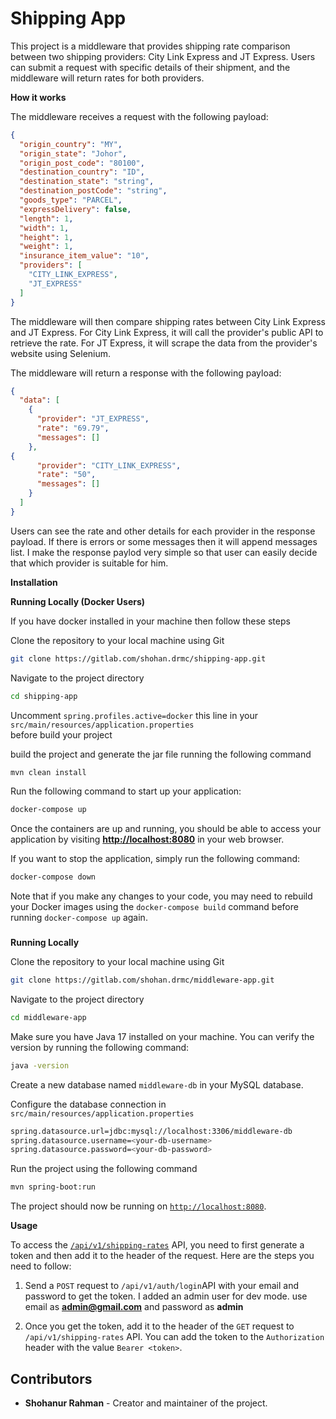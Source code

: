 # **Shipping App**

This project is a middleware that provides shipping rate comparison between two shipping providers: City Link Express and JT Express. Users can submit a request with specific details of their shipment, and the middleware will return rates for both providers.

**How it works**

The middleware receives a request with the following payload:

```json
{
  "origin_country": "MY",
  "origin_state": "Johor",
  "origin_post_code": "80100",
  "destination_country": "ID",
  "destination_state": "string",
  "destination_postCode": "string",
  "goods_type": "PARCEL",
  "expressDelivery": false,
  "length": 1,
  "width": 1,
  "height": 1,
  "weight": 1,
  "insurance_item_value": "10",
  "providers": [
    "CITY_LINK_EXPRESS",
    "JT_EXPRESS"
  ]
}
```


The middleware will then compare shipping rates between City Link Express and JT Express. For City Link Express, it will call the provider's public API to retrieve the rate. For JT Express, it will scrape the data from the provider's website using Selenium.

The middleware will return a response with the following payload:

```json
{
  "data": [
    {
      "provider": "JT_EXPRESS",
      "rate": "69.79",
      "messages": []
    },
{
      "provider": "CITY_LINK_EXPRESS",
      "rate": "50",
      "messages": []
    }
  ]
}
```

Users can see the rate and other details for each provider in the response payload. If there is errors or some messages then it will append messages list. I make the response paylod very simple so that user can easily decide that which provider is suitable for him.

**Installation**

**Running Locally (Docker Users)**

If you have docker installed in your machine then follow these steps

Clone the repository to your local machine using Git

```bash
git clone https://gitlab.com/shohan.drmc/shipping-app.git
```

Navigate to the project directory

```bash
cd shipping-app
```

Uncomment `spring.profiles.active=docker` this line in your `src/main/resources/application.properties`  
before build your project

build the project and generate the jar file running the following command

```bash
mvn clean install
```

Run the following command to start up your application:

```bash
docker-compose up
```

Once the containers are up and running, you should be able to access your application by visiting [**http://localhost:8080**](http://localhost:8080) in your web browser.

If you want to stop the application, simply run the following command:

```bash
docker-compose down
```

Note that if you make any changes to your code, you may need to rebuild your Docker images using the `docker-compose build` command before running `docker-compose up` again.

###   
**Running Locally**

Clone the repository to your local machine using Git

```bash
git clone https://gitlab.com/shohan.drmc/middleware-app.git
```

Navigate to the project directory

```bash
cd middleware-app
```

Make sure you have Java 17 installed on your machine. You can verify the version by running the following command:

```bash
java -version
```

Create a new database named `middleware-db` in your MySQL database.

Configure the database connection in `src/main/resources/application.properties`

```bash
spring.datasource.url=jdbc:mysql://localhost:3306/middleware-db
spring.datasource.username=<your-db-username> 
spring.datasource.password=<your-db-password> 
```

Run the project using the following command

```bash
mvn spring-boot:run
```

The project should now be running on [`http://localhost:8080`](http://localhost:8080).


**Usage**

To access the [`/api/v1/shipping-rates`](http://localhost:8080/api/v1/shipping-rates) API, you need to first generate a token and then add it to the header of the request. Here are the steps you need to follow:

1. Send a `POST` request to `/api/v1/auth/login`API with your email and password to get the token. I added an admin user for dev mode. use email as **admin@gmail.com** and password as **admin**

2. Once you get the token, add it to the header of the `GET` request to `/api/v1/shipping-rates` API. You can add the token to the `Authorization` header with the value `Bearer <token>`.


## **Contributors**

* **Shohanur Rahman** - Creator and maintainer of the project.
